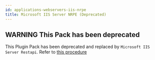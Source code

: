 ```yaml
---
id: applications-webservers-iis-nrpe
title: Microsoft IIS Server NRPE (Deprecated)
---
```


## **WARNING** This Pack has been deprecated

This Plugin Pack has been deprecated and replaced by `Microsoft IIS Server Restapi`. 
Refer to [this procedure](applications-webservers-iis-restapi.html)